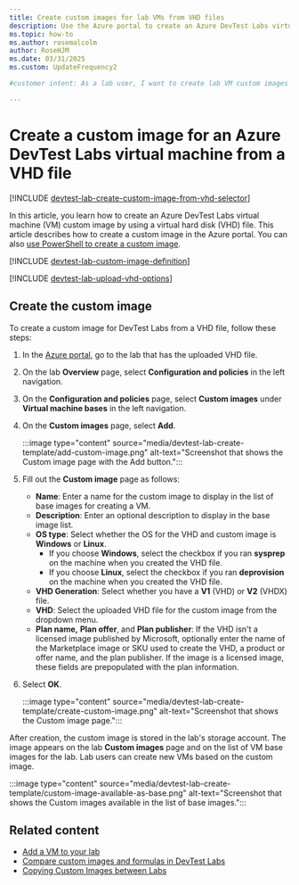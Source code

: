 ```yaml
---
title: Create custom images for lab VMs from VHD files
description: Use the Azure portal to create an Azure DevTest Labs virtual machine (VM) custom image from a virtual hard disk (VHD) file.
ms.topic: how-to
ms.author: rosemalcolm
author: RoseHJM
ms.date: 03/31/2025
ms.custom: UpdateFrequency2

#customer intent: As a lab user, I want to create lab VM custom images by using VHD files, so I can provide a variety of images to lab users for creating VMs.

---
```


# Create a custom image for an Azure DevTest Labs virtual machine from a VHD file

[!INCLUDE [devtest-lab-create-custom-image-from-vhd-selector](../../includes/devtest-lab-create-custom-image-from-vhd-selector.md)]

In this article, you learn how to create an Azure DevTest Labs virtual machine (VM) custom image by using a virtual hard disk (VHD) file. This article describes how to create a custom image in the Azure portal. You can also [use PowerShell to create a custom image](devtest-lab-create-custom-image-from-vhd-using-powershell.md).

[!INCLUDE [devtest-lab-custom-image-definition](../../includes/devtest-lab-custom-image-definition.md)]

[!INCLUDE [devtest-lab-upload-vhd-options](../../includes/devtest-lab-upload-vhd-options.md)]

## Create the custom image

To create a custom image for DevTest Labs from a VHD file, follow these steps:

1. In the [Azure portal](https://go.microsoft.com/fwlink/p/?LinkID=525040), go to the lab that has the uploaded VHD file.
1. On the lab **Overview** page, select **Configuration and policies** in the left navigation.
1. On the **Configuration and policies** page, select **Custom images** under **Virtual machine bases** in the left navigation.
1. On the **Custom images** page, select **Add**.

   :::image type="content" source="media/devtest-lab-create-template/add-custom-image.png" alt-text="Screenshot that shows the Custom image page with the Add button.":::

1. Fill out the **Custom image** page as follows:

   - **Name**: Enter a name for the custom image to display in the list of base images for creating a VM.
   - **Description**: Enter an optional description to display in the base image list.
   - **OS type**: Select whether the OS for the VHD and custom image is **Windows** or **Linux**.
     - If you choose **Windows**, select the checkbox if you ran **sysprep** on the machine when you created the VHD file.
     - If you choose **Linux**, select the checkbox if you ran **deprovision** on the machine when you created the VHD file.
   - **VHD Generation**: Select whether you have a **V1** (VHD) or **V2** (VHDX) file.
   - **VHD**: Select the uploaded VHD file for the custom image from the dropdown menu.
   - **Plan name,** **Plan offer**, and **Plan publisher**: If the VHD isn't a licensed image published by Microsoft, optionally enter the name of the Marketplace image or SKU used to create the VHD, a product or offer name, and the plan publisher. If the image is a licensed image, these fields are prepopulated with the plan information.

1. Select **OK**.

   :::image type="content" source="media/devtest-lab-create-template/create-custom-image.png" alt-text="Screenshot that shows the Custom image page.":::

After creation, the custom image is stored in the lab's storage account. The image appears on the lab **Custom images** page and on the list of VM base images for the lab. Lab users can create new VMs based on the custom image.

:::image type="content" source="media/devtest-lab-create-template/custom-image-available-as-base.png" alt-text="Screenshot that shows the Custom images available in the list of base images.":::

## Related content

- [Add a VM to your lab](devtest-lab-add-vm.md)
- [Compare custom images and formulas in DevTest Labs](devtest-lab-comparing-vm-base-image-types.md)
- [Copying Custom Images between Labs](https://www.visualstudiogeeks.com/blog/DevOps/How-To-Move-CustomImages-VHD-Between-AzureDevTestLabs#copying-custom-images-between-azure-devtest-labs)
